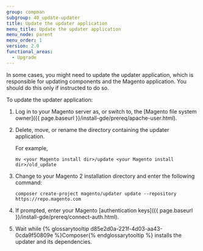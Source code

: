 ```yaml
---
group: compman
subgroup: 40_update-updater
title: Update the updater application
menu_title: Update the updater application
menu_node: parent
menu_order: 1
version: 2.0
functional_areas:
  - Upgrade
---
```


In some cases, you might need to update the updater application, which is responsible for updating components and the Magento application. You should do this only if instructed to do so.

To update the updater application:

1.	Log in to your Magento server as, or switch to, the [Magento file system owner]({{ page.baseurl }}/install-gde/prereq/apache-user.html).
2.	Delete, move, or rename the directory containing the updater application.

	For example,

		mv <your Magento install dir>/update <your Magento install dir>/old_update
3.	Change to your Magento 2 installation directory and enter the following command:

		composer create-project magento/updater update --repository https://repo.magento.com
4.	If prompted, enter your Magento [authentication keys]({{ page.baseurl }}/install-gde/prereq/connect-auth.html).
5.	Wait while {% glossarytooltip d85e2d0a-221f-4d03-aa43-0cda9f50809e %}Composer{% endglossarytooltip %} installs the updater and its dependencies.
